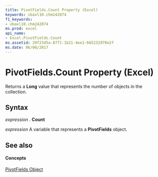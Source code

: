 ```yaml
---
title: PivotFields.Count Property (Excel)
keywords: vbaxl10.chm242074
f1_keywords:
- vbaxl10.chm242074
ms.prod: excel
api_name:
- Excel.PivotFields.Count
ms.assetid: 29f23d5a-87f1-1b21-4ee1-665232970e2f
ms.date: 06/08/2017
---
```



# PivotFields.Count Property (Excel)

Returns a **Long** value that represents the number of objects in the collection.


## Syntax

 _expression_ . **Count**

 _expression_ A variable that represents a **PivotFields** object.


## See also


#### Concepts


[PivotFields Object](pivotfields-object-excel.md)

